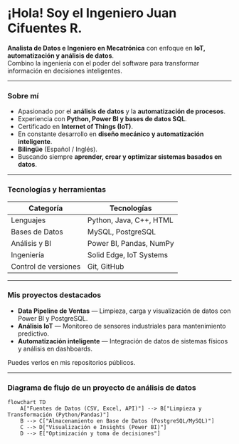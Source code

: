 # ¡Hola! Soy el Ingeniero Juan Cifuentes R.

 **Analista de Datos e Ingeniero en Mecatrónica** con enfoque en **IoT, automatización y análisis de datos**.  
Combino la ingeniería con el poder del software para transformar información en decisiones inteligentes.  

---

### Sobre mí  
- Apasionado por el **análisis de datos** y la **automatización de procesos**.  
- Experiencia con **Python, Power BI y bases de datos SQL**.  
- Certificado en **Internet of Things (IoT)**.  
- En constante desarrollo en **diseño mecánico y automatización inteligente**.  
- **Bilingüe** (Español / Inglés).  
- Buscando siempre **aprender, crear y optimizar sistemas basados en datos**.

---

### Tecnologías y herramientas
| Categoría | Tecnologías |
|------------|--------------|
|  Lenguajes | Python, Java, C++, HTML |
|  Bases de Datos | MySQL, PostgreSQL |
|  Análisis y BI | Power BI, Pandas, NumPy |
|  Ingeniería | Solid Edge, IoT Systems |
|  Control de versiones | Git, GitHub |

---

###  Mis proyectos destacados
-  **Data Pipeline de Ventas** — Limpieza, carga y visualización de datos con Power BI y PostgreSQL.  
-  **Análisis IoT** — Monitoreo de sensores industriales para mantenimiento predictivo.  
-  **Automatización inteligente** — Integración de datos de sistemas físicos y análisis en dashboards.  

 Puedes verlos en mis repositorios públicos.

---

###  Diagrama de flujo de un proyecto de análisis de datos

```mermaid
flowchart TD
    A["Fuentes de Datos (CSV, Excel, API)"] --> B["Limpieza y Transformación (Python/Pandas)"]
    B --> C["Almacenamiento en Base de Datos (PostgreSQL/MySQL)"]
    C --> D["Visualización e Insights (Power BI)"]
    D --> E["Optimización y toma de decisiones"]

